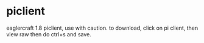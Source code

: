 # piclient
eaglercraft 1.8 piclient, use with caution.
to download, click on pi client, then view raw
then do ctrl+s and save.
